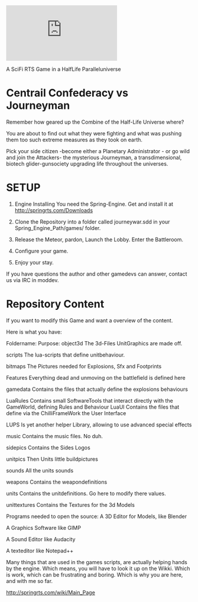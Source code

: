 ![alt text](https://springrts.com/phpbb/download/file.php?mode=view&id=6195&sid=6c17b02899467752c524eb54a90f38cc)

A SciFi RTS Game in a HalfLife Paralleluniverse

Centrail Confederacy vs Journeyman
================================================================================================================================

Remember how geared up the Combine of the Half-Life Universe where? 

You are about to find out what they were fighting and what was pushing them too such extreme measures as they took on earth. 

Pick your side citizen -become either a Planetary Administrator - or go wild 
and join the Attackers- the mysterious Journeyman, a transdimensional, biotech glider-gunsociety upgrading life throughout the universes.


SETUP 
================================================================================================================================
1. Engine Installing
You need the Spring-Engine. Get and install it at 
http://springrts.com/Downloads

2. Clone the Repository into a folder called journeywar.sdd in your Spring_Engine_Path/games/ folder.

3. Release the Meteor, pardon, Launch the Lobby. Enter the Battleroom. 

4. Configure your game.

5. Enjoy your stay.

If you have questions the author and other gamedevs can answer, contact us via IRC in moddev.


Repository Content
================================================================================================================================

If you want to modify this Game and want a overview of the content.

Here is what you have:

Foldername:          Purpose:
object3d                              The 3d-Files UnitGraphics are made off.

scripts                               The lua-scripts that define unitbehaviour.

bitmaps                               The Pictures needed for Explosions, Sfx and Footprints

Features                              Everything dead and unmoving on the battlefield is defined here

gamedata                              Contains the files that actually define the explosions behaviours

LuaRules                              Contains small SoftwareTools that interact directly with the GameWorld, defining Rules and Behaviour
LuaUI                                 Contains the files that define via the ChilliFrameWork the User Interface

LUPS                                  Is yet another helper Library, allowing to use advanced special effects

music                                 Contains the music files. No duh.

sidepics                              Contains the Sides Logos

unitpics                              Then Units little buildpictures

sounds                                All the units sounds

weapons                               Contains the weapondefinitions

units                                 Contains the unitdefinitions. Go here to modify there values.

unittextures                          Contains the Textures for the 3d Models


Programs needed to open the source:
A 3D Editor for Models, like Blender

A Graphics Software like GIMP

A Sound Editor like Audacity

A texteditor like Notepad++

Many things that are used in the games scripts, are actually helping hands by the engine. 
Which means, you will have to look it up on the Wikki.
Which is work, which can be frustrating and boring.
Which is why you are here, and with me so far.

http://springrts.com/wiki/Main_Page

